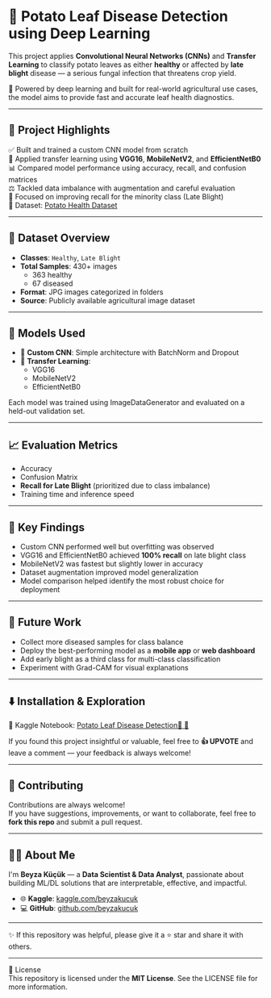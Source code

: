 # 🥔 Potato Leaf Disease Detection using Deep Learning

This project applies **Convolutional Neural Networks (CNNs)** and **Transfer Learning** to classify potato leaves as either **healthy** or affected by **late blight** disease — a serious fungal infection that threatens crop yield.

🧪 Powered by deep learning and built for real-world agricultural use cases, the model aims to provide fast and accurate leaf health diagnostics.

---

## 📌 Project Highlights

✅ Built and trained a custom CNN model from scratch  
🧠 Applied transfer learning using **VGG16**, **MobileNetV2**, and **EfficientNetB0**  
📊 Compared model performance using accuracy, recall, and confusion matrices  
⚖️ Tackled data imbalance with augmentation and careful evaluation  
🧬 Focused on improving recall for the minority class (Late Blight)  
📁 Dataset: [Potato Health Dataset](https://www.kaggle.com/datasets/raju9822/potato-leaf-dataset)

---

## 📂 Dataset Overview

- **Classes**: `Healthy`, `Late Blight`  
- **Total Samples**: 430+ images  
  - 363 healthy  
  - 67 diseased  
- **Format**: JPG images categorized in folders  
- **Source**: Publicly available agricultural image dataset

---

## 🧠 Models Used

- 🔨 **Custom CNN**: Simple architecture with BatchNorm and Dropout  
- 🔁 **Transfer Learning**:
  - VGG16
  - MobileNetV2
  - EfficientNetB0

Each model was trained using ImageDataGenerator and evaluated on a held-out validation set.

---

## 📈 Evaluation Metrics

- Accuracy  
- Confusion Matrix  
- **Recall for Late Blight** (prioritized due to class imbalance)  
- Training time and inference speed  

---

## 🔬 Key Findings

- Custom CNN performed well but overfitting was observed  
- VGG16 and EfficientNetB0 achieved **100% recall** on late blight class  
- MobileNetV2 was fastest but slightly lower in accuracy  
- Dataset augmentation improved model generalization  
- Model comparison helped identify the most robust choice for deployment

---

## 🚀 Future Work

- Collect more diseased samples for class balance  
- Deploy the best-performing model as a **mobile app** or **web dashboard**  
- Add early blight as a third class for multi-class classification  
- Experiment with Grad-CAM for visual explanations

---

## ⬇️ Installation & Exploration  

📘 Kaggle Notebook: [Potato Leaf Disease Detection🌱 🥔](https://www.kaggle.com/code/beyzakucuk/potato-leaf-disease-detection)

If you found this project insightful or valuable, feel free to **👍 UPVOTE** and leave a comment — your feedback is always welcome!

---

## 🤝 Contributing  
Contributions are always welcome!  
If you have suggestions, improvements, or want to collaborate, feel free to **fork this repo** and submit a pull request.

---

## 👩‍💻 About Me

I'm **Beyza Küçük** — a **Data Scientist & Data Analyst**, passionate about building ML/DL solutions that are interpretable, effective, and impactful.

- 🌐 **Kaggle**: [kaggle.com/beyzakucuk](https://www.kaggle.com/beyzakucuk)  
- 💻 **GitHub**: [github.com/beyzakucuk](https://github.com/beyzakucuk)  

---
 
✨ If this repository was helpful, please give it a ⭐ star and share it with others.

---

📜 License  
This repository is licensed under the **MIT License**. See the LICENSE file for more information.
